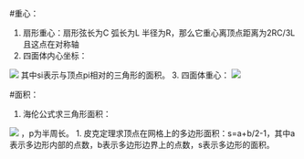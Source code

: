 #重心：  
 1. 扇形重心：扇形弦长为C 弧长为L 半径为R，那么它重心离顶点距离为2RC/3L 且这点在对称轴  
 2. 四面体内心坐标：
<img src="http://latex.codecogs.com/svg.latex?g=\frac{\sum_{i=1}^{4}p_i*s_i}{6}">
其中si表示与顶点pi相对的三角形的面积。  
 3. 四面体重心：
<img src="http://latex.codecogs.com/svg.latex?\vec{AG}=\frac{\vec{AB}+\vec{AC}+\vec{AD}}{6}">  

#面积：  
 1. 海伦公式求三角形面积：
<img src="http://latex.codecogs.com/svg.latex?S=\sqrt{p(p-a)(p-b)(p-c)}">
，p为半周长。  
 1. 皮克定理求顶点在网格上的多边形面积：s=a+b/2-1，其中a表示多边形内部的点数，b表示多边形边界上的点数，s表示多边形的面积。  
